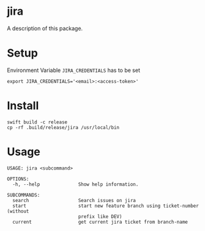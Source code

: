 # jira

A description of this package.

# Setup
Environment Variable `JIRA_CREDENTIALS` has to be set

```
export JIRA_CREDENTIALS='<email>:<access-token>'
```

# Install
```
swift build -c release
cp -rf .build/release/jira /usr/local/bin
```

# Usage
```
USAGE: jira <subcommand>

OPTIONS:
  -h, --help              Show help information.

SUBCOMMANDS:
  search                  Search issues on jira
  start                   start new feature branch using ticket-number (without
                          prefix like DEV)
  current                 get current jira ticket from branch-name
```

